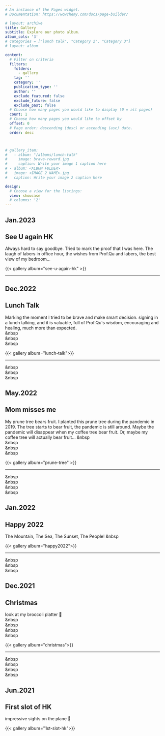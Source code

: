 ```yaml
---
# An instance of the Pages widget.
# Documentation: https://wowchemy.com/docs/page-builder/

# layout: archive
title: Gallery
subtitle: Explore our photo album.
album_cols: '3'
# categories = ["lunch talk", "Category 2", "Category 3"]
# layout: album

content:
  # Filter on criteria
  filters:
    folders:
      - gallery
    tag: ''
    category: ''
    publication_type: ''
    author: ''
    exclude_featured: false
    exclude_future: false
    exclude_past: false
  # Choose how many pages you would like to display (0 = all pages)
  count: 1
  # Choose how many pages you would like to offset by
  offset: 0
  # Page order: descending (desc) or ascending (asc) date.
  order: desc



# gallery_item:
#   - album: "/albums/lunch-talk"
#     image: brave-reward.jpg
#     caption: Write your image 1 caption here
# - album: <ALBUM FOLDER>
#   image: <IMAGE 2 NAME>.jpg
#   caption: Write your image 2 caption here

design:
  # Choose a view for the listings:
  view: showcase
  # columns: '2'
---
```


## Jan.2023
## See U again HK
Always hard to say goodbye. Tried to mark the proof that I was here. The laugh of labers in office hour, the wishes from Prof.Qu and labers, the best view of my bedroom...



{{< gallery album="see-u-again-hk" >}}

***  



## Dec.2022
## Lunch Talk
Marking the moment I tried to be brave and make smart decision. signing in a lunch talking, and it is valuable, full of Prof.Qu's wisdom, encouraging and healing, much more than expected.   
&nbsp  
&nbsp  
&nbsp  


{{< gallery album="lunch-talk">}}

***  

    
&nbsp  
&nbsp  
&nbsp         
   
   
  
    
## May.2022  
## Mom misses me  
My prune tree bears fruit. I planted this prune tree during the pandemic in 2019. The tree starts to bear fruit, the pandemic is still around. Maybe the pandemic will disappear when my coffee tree bear fruit. Or, maybe my coffee tree will actually bear fruit...
&nbsp    
&nbsp  
&nbsp  
&nbsp   

   
   
{{< gallery album="prune-tree" >}}

***  
&nbsp    
&nbsp    
&nbsp    
&nbsp  



## Jan.2022
## Happy 2022
The Mountain, The Sea, The Sunset, The People!
&nbsp    

{{< gallery album="happy2022">}}

***  

&nbsp  
&nbsp  
&nbsp  



## Dec.2021
## Christmas
look at my broccoli platter 🥦  
&nbsp    
&nbsp    
&nbsp  
&nbsp  

{{< gallery album="christmas">}}

***  

&nbsp  
&nbsp  
&nbsp  
&nbsp  



## Jun.2021
## First slot of HK
impressive sights on the plane 🛬

{{< gallery album="1st-slot-hk">}}